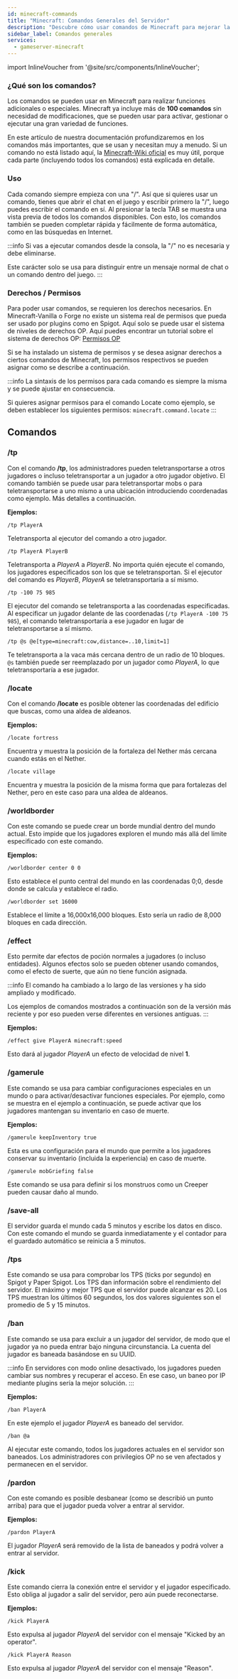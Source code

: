 ```yaml
---
id: minecraft-commands
title: "Minecraft: Comandos Generales del Servidor"
description: "Descubre cómo usar comandos de Minecraft para mejorar la jugabilidad y gestionar funciones de forma efectiva → Aprende más ahora"
sidebar_label: Comandos generales
services:
  - gameserver-minecraft
---
```


import InlineVoucher from '@site/src/components/InlineVoucher';

### ¿Qué son los comandos?

Los comandos se pueden usar en Minecraft para realizar funciones adicionales o especiales. Minecraft ya incluye más de **100 comandos** sin necesidad de modificaciones, que se pueden usar para activar, gestionar o ejecutar una gran variedad de funciones.

En este artículo de nuestra documentación profundizaremos en los comandos más importantes, que se usan y necesitan muy a menudo.
Si un comando no está listado aquí, la [Minecraft-Wiki oficial](https://minecraft-de.gamepedia.com/) es muy útil, porque cada parte (incluyendo todos los comandos) está explicada en detalle.

<InlineVoucher />

### Uso

Cada comando siempre empieza con una "/". Así que si quieres usar un comando, tienes que abrir el chat en el juego y escribir primero la "/", luego puedes escribir el comando en sí. Al presionar la tecla TAB se muestra una vista previa de todos los comandos disponibles. Con esto, los comandos también se pueden completar rápida y fácilmente de forma automática, como en las búsquedas en Internet.

:::info
Si vas a ejecutar comandos desde la consola, la "/" no es necesaria y debe eliminarse.

Este carácter solo se usa para distinguir entre un mensaje normal de chat o un comando dentro del juego.
:::

### Derechos / Permisos

Para poder usar comandos, se requieren los derechos necesarios. En Minecraft-Vanilla o Forge no existe un sistema real de permisos que pueda ser usado por plugins como en Spigot. Aquí solo se puede usar el sistema de niveles de derechos OP. Aquí puedes encontrar un tutorial sobre el sistema de derechos OP:  [Permisos OP](minecraft-addop.md)

Si se ha instalado un sistema de permisos y se desea asignar derechos a ciertos comandos de Minecraft, los permisos respectivos se pueden asignar como se describe a continuación.

:::info
La sintaxis de los permisos para cada comando es siempre la misma y se puede ajustar en consecuencia.

Si quieres asignar permisos para el comando Locate como ejemplo, se deben establecer los siguientes permisos: ``minecraft.command.locate``
:::



## Comandos

### /tp

Con el comando **/tp**, los administradores pueden teletransportarse a otros jugadores o incluso teletransportar a un jugador a otro jugador objetivo.
El comando también se puede usar para teletransportar mobs o para teletransportarse a uno mismo a una ubicación introduciendo coordenadas como ejemplo. Más detalles a continuación.

**Ejemplos:**

``/tp PlayerA``

Teletransporta al ejecutor del comando a otro jugador.

``/tp PlayerA PlayerB``

Teletransporta a *PlayerA* a *PlayerB*. No importa quién ejecute el comando, los jugadores especificados son los que se teletransportan.
Si el ejecutor del comando es *PlayerB*, *PlayerA* se teletransportaría a sí mismo.

``/tp -100 75 985``

El ejecutor del comando se teletransporta a las coordenadas especificadas.
Al especificar un jugador delante de las coordenadas (``/tp PlayerA -100 75 985``), el comando teletransportaría a ese jugador en lugar de teletransportarse a sí mismo.

``/tp @s @e[type=minecraft:cow,distance=..10,limit=1]``

Te teletransporta a la vaca más cercana dentro de un radio de 10 bloques.
``@s`` también puede ser reemplazado por un jugador como *PlayerA*, lo que teletransportaría a ese jugador.

### /locate

Con el comando **/locate** es posible obtener las coordenadas del edificio que buscas, como una aldea de aldeanos.

**Ejemplos:**

``/locate fortress``

Encuentra y muestra la posición de la fortaleza del Nether más cercana cuando estás en el Nether.

``/locate village``

Encuentra y muestra la posición de la misma forma que para fortalezas del Nether, pero en este caso para una aldea de aldeanos.

### /worldborder

Con este comando se puede crear un borde mundial dentro del mundo actual. Esto impide que los jugadores exploren el mundo más allá del límite especificado con este comando.

**Ejemplos:**

``/worldborder center 0 0``

Esto establece el punto central del mundo en las coordenadas 0;0, desde donde se calcula y establece el radio.

``/worldborder set 16000``

Establece el límite a 16,000x16,000 bloques. Esto sería un radio de 8,000 bloques en cada dirección.

### /effect

Esto permite dar efectos de poción normales a jugadores (o incluso entidades).
Algunos efectos solo se pueden obtener usando comandos, como el efecto de suerte, que aún no tiene función asignada.

:::info
El comando ha cambiado a lo largo de las versiones y ha sido ampliado y modificado.

Los ejemplos de comandos mostrados a continuación son de la versión más reciente y por eso pueden verse diferentes en versiones antiguas.
:::

**Ejemplos:**

``/effect give PlayerA minecraft:speed``

Esto dará al jugador *PlayerA* un efecto de velocidad de nivel **1**.

### /gamerule

Este comando se usa para cambiar configuraciones especiales en un mundo o para activar/desactivar funciones especiales.
Por ejemplo, como se muestra en el ejemplo a continuación, se puede activar que los jugadores mantengan su inventario en caso de muerte.

**Ejemplos:**

``/gamerule keepInventory true``

Esta es una configuración para el mundo que permite a los jugadores conservar su inventario (incluida la experiencia) en caso de muerte.

``/gamerule mobGriefing false``

Este comando se usa para definir si los monstruos como un Creeper pueden causar daño al mundo.

### /save-all

El servidor guarda el mundo cada 5 minutos y escribe los datos en disco.
Con este comando el mundo se guarda inmediatamente y el contador para el guardado automático se reinicia a 5 minutos.

### /tps

Este comando se usa para comprobar los TPS (ticks por segundo) en Spigot y Paper Spigot.
Los TPS dan información sobre el rendimiento del servidor. El máximo y mejor TPS que el servidor puede alcanzar es 20.
Los TPS muestran los últimos 60 segundos, los dos valores siguientes son el promedio de 5 y 15 minutos.

### /ban

Este comando se usa para excluir a un jugador del servidor, de modo que el jugador ya no pueda entrar bajo ninguna circunstancia. La cuenta del jugador es baneada basándose en su UUID.

:::info
En servidores con modo online desactivado, los jugadores pueden cambiar sus nombres y recuperar el acceso. En ese caso, un baneo por IP mediante plugins sería la mejor solución.
:::

**Ejemplos:**

``/ban PlayerA``

En este ejemplo el jugador *PlayerA* es baneado del servidor.

``/ban @a``

Al ejecutar este comando, todos los jugadores actuales en el servidor son baneados. Los administradores con privilegios OP no se ven afectados y permanecen en el servidor.

### /pardon

Con este comando es posible desbanear (como se describió un punto arriba) para que el jugador pueda volver a entrar al servidor.

**Ejemplos:**

``/pardon PlayerA``

El jugador *PlayerA* será removido de la lista de baneados y podrá volver a entrar al servidor.

### /kick

Este comando cierra la conexión entre el servidor y el jugador especificado. Esto obliga al jugador a salir del servidor, pero aún puede reconectarse.

**Ejemplos:**

``/kick PlayerA``

Esto expulsa al jugador *PlayerA* del servidor con el mensaje "Kicked by an operator".

``/kick PlayerA Reason``

Esto expulsa al jugador *PlayerA* del servidor con el mensaje "Reason".

<InlineVoucher />